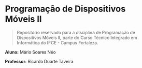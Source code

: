 # Programação de Dispositivos Móveis II

> Repositório reservado para a disciplina de Programação de Dispositivos Móveis II, parte do Curso Técnico Integrado em Informática do IFCE - Campus Fortaleza.

**Aluno:** Mário Soares Néo

**Professor:** Ricardo Duarte Taveira
